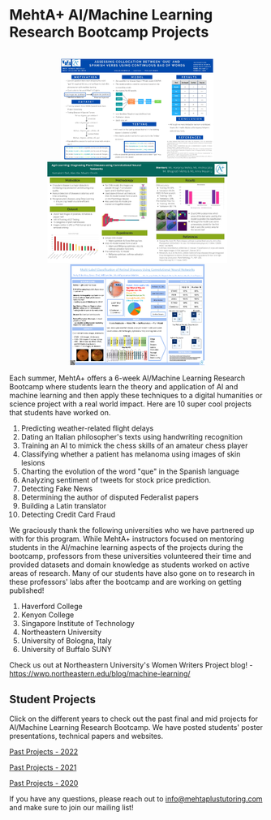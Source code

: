 # MehtA+ AI/Machine Learning Research Bootcamp Projects

<p align="center">
<br>
  <img style="width:300px;"src="2022/Spanish.png" />
  <img style="width:355px;"src="2022/AgriLearning.jpeg" />
  <img style="width:265px;"src="2022/Retinal.png" />
<br>
</p>

Each summer, MehtA+ offers a 6-week AI/Machine Learning Research Bootcamp where students learn the theory and application of AI and machine learning and then apply these techniques to a digital humanities or science project with a real world impact. Here are 10 super cool projects that students have worked on. 

1) Predicting weather-related flight delays
2) Dating an Italian philosopher's texts using handwriting recognition
3) Training an AI to mimick the chess skills of an amateur chess player
4) Classifying whether a patient has melanoma using images of skin lesions
5) Charting the evolution of the word "que" in the Spanish language 
6) Analyzing sentiment of tweets for stock price prediction. 
7) Detecting Fake News
8) Determining the author of disputed Federalist papers
9) Building a Latin translator
10) Detecting Credit Card Fraud 


We graciously thank the following universities who we have partnered up with for this program. While MehtA+ instructors focused on mentoring students in the AI/machine learning aspects of the projects during the bootcamp, professors from these universities volunteered their time and provided datasets and domain knowledge as students worked on active areas of research. Many of our students have also gone on to research in these professors' labs after the bootcamp and are working on getting published!

1) Haverford College
2) Kenyon College
3) Singapore Institute of Technology
4) Northeastern University
5) University of Bologna, Italy
6) University of Buffalo SUNY 

Check us out at Northeastern University's Women Writers Project blog! - https://wwp.northeastern.edu/blog/machine-learning/

## Student Projects 
Click on the different years to check out the past final and mid projects for AI/Machine Learning Research Bootcamp. We have posted students' poster presentations, technical papers and websites. 


[Past Projects - 2022](2022)

[Past Projects - 2021](2021)

[Past Projects - 2020](2020)



If you have any questions, please reach out to info@mehtaplustutoring.com and make sure to join our mailing list!
